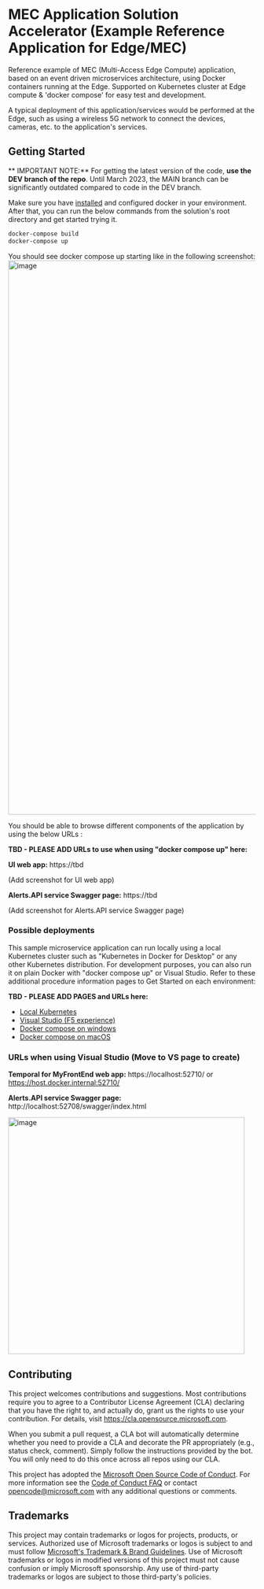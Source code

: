 # MEC Application Solution Accelerator (Example Reference Application for Edge/MEC)

Reference example of MEC (Multi-Access Edge Compute) application, based on an event driven microservices architecture, using Docker containers running at the Edge. Supported on Kubernetes cluster at Edge compute & 'docker compose' for easy test and development.

A typical deployment of this application/services would be performed at the Edge, such as using a wireless 5G network to connect the devices, cameras, etc. to the application's services.

## Getting Started

** IMPORTANT NOTE:** For getting the latest version of the code, **use the DEV branch of the repo**. 
Until March 2023, the MAIN branch can be significantly outdated compared to code in the DEV branch.

Make sure you have [installed](https://docs.docker.com/desktop/install/windows-install/) and configured docker in your environment. After that, you can run the below commands from the solution's root directory and get started trying it.

```powershell
docker-compose build
docker-compose up
```
You should see docker compose up starting like in the following screenshot:
<img width="1126" alt="image" src="https://user-images.githubusercontent.com/1712635/212741292-4396cc66-3ce9-451b-8d2f-bb3e6ec8e8b2.png">

You should be able to browse different components of the application by using the below URLs :

**TBD - PLEASE ADD URLs to use when using "docker compose up" here:**

**UI web app:**
https://tbd

(Add screenshot for UI web app)

**Alerts.API service Swagger page:**
https://tbd

(Add screenshot for Alerts.API service Swagger page)



### Possible deployments

This sample microservice application can run locally using a local Kubernetes cluster such as "Kubernetes in Docker for Desktop" or any other Kubernetes distribution.
For development purposes, you can also run it on plain Docker with "docker compose up" or Visual Studio.
Refer to these additional procedure information pages to Get Started on each environment:


**TBD - PLEASE ADD PAGES and URLs here:**

- [Local Kubernetes](https://tbd-url)
- [Visual Studio (F5 experience)](https://tbd-url)
- [Docker compose on windows](https://tbd-url)
- [Docker compose on macOS](https://tbd-url)


### URLs when using Visual Studio (Move to VS page to create)

**Temporal for MyFrontEnd web app:**
https://localhost:52710/
or
https://host.docker.internal:52710/

**Alerts.API service Swagger page:**
http://localhost:52708/swagger/index.html

<img width="481" alt="image" src="https://user-images.githubusercontent.com/1712635/212743730-a75e728c-8d6d-4267-9847-1f141d7ad7f9.png">


## Contributing

This project welcomes contributions and suggestions.  Most contributions require you to agree to a
Contributor License Agreement (CLA) declaring that you have the right to, and actually do, grant us
the rights to use your contribution. For details, visit https://cla.opensource.microsoft.com.

When you submit a pull request, a CLA bot will automatically determine whether you need to provide
a CLA and decorate the PR appropriately (e.g., status check, comment). Simply follow the instructions
provided by the bot. You will only need to do this once across all repos using our CLA.

This project has adopted the [Microsoft Open Source Code of Conduct](https://opensource.microsoft.com/codeofconduct/).
For more information see the [Code of Conduct FAQ](https://opensource.microsoft.com/codeofconduct/faq/) or
contact [opencode@microsoft.com](mailto:opencode@microsoft.com) with any additional questions or comments.

## Trademarks

This project may contain trademarks or logos for projects, products, or services. Authorized use of Microsoft 
trademarks or logos is subject to and must follow 
[Microsoft's Trademark & Brand Guidelines](https://www.microsoft.com/en-us/legal/intellectualproperty/trademarks/usage/general).
Use of Microsoft trademarks or logos in modified versions of this project must not cause confusion or imply Microsoft sponsorship.
Any use of third-party trademarks or logos are subject to those third-party's policies.
